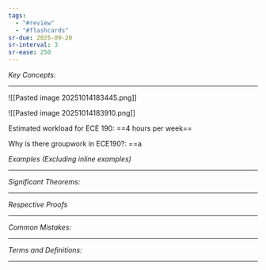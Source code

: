```yaml
---
tags:
  - "#review"
  - "#flashcards"
sr-due: 2025-09-20
sr-interval: 3
sr-ease: 250
---
```

*Key Concepts:*
___

![[Pasted image 20251014183445.png]]

![[Pasted image 20251014183910.png]]

Estimated workload for ECE 190: ==4 hours per week==

Why is there groupwork in ECE190?: ==a

*Examples (Excluding inline examples)* 
___

*Significant Theorems:*
___

*Respective Proofs*
___

*Common Mistakes:*
___

*Terms and Definitions:*
___

